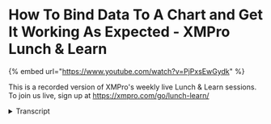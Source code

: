 # How To Bind Data To A Chart and Get It Working As Expected - XMPro Lunch & Learn
{% embed url="https://www.youtube.com/watch?v=PjPxsEwGydk" %}



This is a recorded version of XMPro's weekly live Lunch & Learn sessions. To join us live, sign up at https://xmpro.com/go/lunch-learn/
<details>
<summary>Transcript</summary>This is a recorded version of XMPro's weekly live Lunch & Learn sessions. To join us live, sign up at https://xmpro.com/go/lunch-learn/
hi all and welcome to another lunch and

learning session

in today's session we're going to go

through how to bind data to a chart

and get working as expected

so what we're going to cover is we

covered this in a prior lunch and

learned around data caching

and how we can actually receive data in

the app designer from a data stream

there are some different caching options

we're going to explore some of them

today around charts specifically and

we're going to touch on a few of the

charting items to make the

configurations easier there as well

some of the concepts we're going to

touch on

some action agents connectors we're

going to also touch on cache all or per

entity again

you will need access to the app designer

you're going to need access to the data

stream designer and you also need an

idea of what type of data it is that

you're looking to to display

skill level for this

we're still at beginner friendly and

intermediate as well

if we move over into the actual app

what we covered here last time is from a

data stream perspective how do we make

the data available

and visual on a app

or something that we generated in a data

stream so previously in a data stream we

configured everything and we only had

the one block we can ignore this one for

the moment

you can just move that down over there

so we were generating some data rounding

it and then we were sending it to an app

if i open up the configuration for this

we've got the

app designer settings we have the cash

amount for entity and we have asset and

asset number coming through in here as

well

now typically how you would actually

configure this is you would set this to

one and we want to cache it per entity

our entity is going to be asset number

and we've got our point asset number

coming in the bottom there

if i apply that and save that

if i click the publish and we go into

the live view we can see the generate

data which is coming through from my

event simulator and we can see the send

data to app down the bottom there as

well

so all we've done is we've configured it

to allow one record to come through

and that is significant now i'll explain

why when we get to the chart

configuration

we then have a different

endpoint here pointing to the exopro app

i'll come back to that for now we have a

generate

we've got a calculated field just

helping us clean up the data we're just

doing some rounding

the rounding helps us from the

display here to make sure we don't have

too many decimal points coming in you

can also round inside the app designer

as well

and then we're sending the data to the

app

so if i go to the

design view of this particular app

at the top

we have the data source which is bound

to the lab data and that's how we're

getting our information coming in

for it so the temperature is bound to

the temperature the vibration is bound

to the vibration field same with the

reading

reading number and then just the asset

number coming in here as well

so that's just bound to the data source

allows us to present the data

one key thing to remember is if i go to

its properties here

and we open up the configuration for

that xm pro

we set its caching to one we've also

told it to cash for entity and we're

using the asset number to do that with

now what happens is if we go to the

block section

under visualization you'll find the

chart so let's drag the chart to the top

let's just change the data so we'll just

say live

lementry

and

google had this fill there

and now we've got a base chart

coming in

the next thing that we want to do is we

want to make sure that we have a data

source for it

so let us get rid of this data source

here

so currently we've only got one data

source it's the data source which is

providing us information that we are

displaying on this card on the top left

if i click the pencil

you'll see that it is bound to

the

send data to app in the luncheon area at

the top here

so it is bound specifically to

this end point here

what we're going to do is we're going to

bind the chart to exactly the same

endpoint

and we are going to see what does that

actually do when we want to render that

data on the other side in the actual app

itself so we click on the chart let's go

to the block properties you'll see that

the data source will highlight and tell

you that it hasn't been selected

if you click the drop down we'll see

live data come in there

as soon as we do that we save it'll drop

the required field off

the next thing is we want to create a

series

if you click the plus it'll open up a

section which is going to allow you to

create a new series for charts

charts need series so that you can

attach the data to them so you can see

for instance temperature

driving on driving or you want to see

pressure and flow or humidity and

ambient temperature together you may

want to see a few different

series on the same axis

that is what we're trying to add

on the side over here

if i scroll down though

my x-axis

is not going to allow me to select asset

number and it's not going to allow me to

select timestamp

if i go down to the y-axis axis will

however what i'm looking to do is i'm

looking to use the time stamp

if i go back in here you'll see there is

a timestamp field coming through i want

to use that timestamp field

for my axis

to do that you need to go to the access

and you'll see the x-axis over here is

set to numeric we need to change that to

a date time

and if we save those changes

and we now go down into the data section

and click plus

you will see that we are now able to

only select timestamp in the bottom so

we're going to select timestamp now

what i'm also going to do is just update

the color there

and we're just going to say this is

temperature

there are a lot of other options in here

we won't be able to go through all of

them around if you want to show the

legend different chart types so what

chart type are you looking to to

actually represent and visually show

if we scroll down

we have created the

timestamp we found that we are now going

to go for the temperature

everything else we can leave

as default click apply and close

and we can click save

now if we go back to our app and we

refresh the app

you'll see we're still getting the the

live data coming through we do have a

chart on the right

the problem with the chart though is

you'll notice we've only got one value

coming through

the value is correct it's the the

temperature value coming through here

but we're not actually getting a trend

of data coming through

and this is typically how people will

configure a chart um the first time

around

the reason for this is if you go into

the data stream

it is because we are only caching one

record

per asset

which means the chart only has one

record per asset that is actually able

to

visually display

so again

what we did in here

is we used exactly the same data source

that was bound to the top left

we just bound that to our chart

and we created the the series on that

and we

used the x-axis for the time we use the

y-axis for the temperature

we're getting the correct values come

through

but we're not actually getting a trend

that we're interested in so how do we

fix this

so the first thing that we have to do

is you'll see we have a broadcast in

this data stream that allows me to have

as many

endpoints after the broadcast using the

same payload of data

for different things

so the first one is actually used here

the second one is we've dragged on

another xm pro

agent

if i double click this one this one's

configured a little different

this one has a cache size of 20. we're

still caching per entity

however if you scroll down you'll notice

here under the primary key we are

selecting timestamp as well as asset

number as our primary key

and that's important when you're trying

to bind data to a chart

it needs to know what is the primary key

so that can render the data correctly

the second part that's different here is

we're increasing our cache size i'm only

interested in 20 records

for this current asset

versus one

that keeps getting replaced

so the first thing that we want to do is

we drag that on

we configure it

you can have multiple of these on a data

stream so the top one send data to app

the second one send data for chart now

what's very important here is to make

sure you name these correctly

this is why naming is important here as

well because as soon as we go into the

app design and what we want to do this

time is we want to go to the data source

we're not going to use live data

we're going to click the plus we're

going to create a new data source here

we're going to call this chart editor

we're going to point this to a data

stream and in the data stream we're

going to go all the way down

make sure i find

where it is it's in display data

so we're going to go all the way down to

our lunch and learn version one

and you'll see data for chart in here as

well

if you had not named it appropriately

and you just left it as a default you're

going to start getting x and pro app 0 x

and pro app 1 x and pro app 2

and you're not going to be

clear as to which end point you should

be selecting

so now we're going to select chart

make sure we select the live updates

you'll see here it'll automatically fill

in the primary key for me we can click

save

so all we've done there is we've added a

new data source

to the page

and what that's allowed us to do is we

can automatically bind it

to the the data stream

or to the the chart itself

so now if we go to the drop down and i

go to the chart data

i can leave everything else as i had it

and i can actually see what

what results this will have

for me

if we go to to that let's just click the

refresh

so all we've done in here

exactly the same chart configuration

but we bounded to the first data source

and that was only getting us one record

so we changed

the temperature is exactly the same so

you'll see that i need to remap that i

just changed the source of where my data

is actually coming from

however now if we go to the app

you'll see i have access to the data

coming in but i can actually see the

live data coming through

on that as well from a chart perspective

different question um

is how do i know what type of data i'm

getting

yes you can look in the live view i can

go through the live view here i can

publish my data stream

and i can see what's this data looking

like but i'm inside my app

um and i'm not sure if i'm getting the

right data or not

how can i actually see and just make

sure

the one way we can do that is you'll see

at the bottom here i've just got two

cards

i've just set their flex to a size of

two

what we're going to do in the first one

is we're going to drag in a grid

so i'm going to drag in a grid and i'm

going to drag and grid to the second one

i'm just going to save the page

and go to properties

for the first grid what we're going to

do here is we're going to bind that to

the exact same data as what is being

used above

for the second one we're going to bind

that to the exact same data source as

what has been used above

and let's click save

what that's going to allow me to do

is i can now see

the data coming in

across the top but i can also see the

raw data coming in down the bottom as

well

so if you're unsure why is my data not

showing

or it's not in the correct format or i'm

not 100 sure if i'm getting the correct

number of records that i'm expecting

you can just drag on a grid very simple

way to to actually work out and see well

am i getting the amount of records i'm

expecting this is why the chart

initially was only getting one record

that kept changing

um constantly

where now where it's bound to

a much bigger data source you can

actually see the data coming through all

that as well

because we put this on the the app all

you've got to do is we can just go into

the the app itself

we can just delete those two grids

and we can continue configuring our app

as we need to

there's a few other items on the chart

if we go to the property side of things

appearance

this is where you control your different

visibility

if you want to

enable the series on click we'll just

set that to true for now

if i go down to to data what we want to

do here is let's bring in

vibration

again make sure you have a palette

predefined

for for your site

we can then choose that as our color

we're going to go down

we're going to select timestamp and now

we're going to pick the vibration

click apply and close

and let's view what that actually looks

like

so now you'll see i have

two data points coming in however

they are very different scales my

vibration is typically in between 0.1 to

0.7

where my temperature sits

in the high 30s across the top

if i click any of these it'll actually

hide it off the chart

and allow me to view the other one as

i've enabled it

so it doesn't matter how many of these

options um

or how many of these series that you add

to a chart

if you switch them

and enable the ability to to hide them

you can hide and show as many as you

need to

however

we've got that data coming in on the

chart but we've got it on different

scales so you've got a few different

options

for that

the one is you can create a different

access for it or the two is you can

create different panes for it

as well

so i've got my one access here if i

create different accesses for it i can

go in and i can name this

vibration

i can keep everything else the same

for it

and we can say apply

i now have two y-axis

that i've got available on my chart

now what i can do is if i go down to the

bottom

and i go to the

the data section i can go to my

vibration

and i can put my vibration

on a different

y-axis

we can apply and close that we can save

all the other options we're going to

leave as paranormal

i don't need to change anything else in

here i can go into the vibration side

over here

display labels is fine range start

position that's what i'm looking for i

want its position to be on the right and

we can apply

that what i mean by position on the

right is you can get the position coming

through on the right or you can get the

position coming through on the left

however when you start doing that you

start getting some um

flashing etc that happens

both of the uh series here don't really

belong with each other so i want to put

all the vibrations with each other i

want to put all the temperatures with

each other so another way of actually

doing that instead of using the axis is

to use different panes

so what you can do with that is i can

actually start creating different panes

for them so if i go into my vibration

what i want to do here is i want to set

it back to the default

and i'm actually going to create a new

pane here which is what i'm going to

call

vibration

we're going to apply and close

and we're going to save that as well

now what that does is it will create two

panes for me however i need to actually

assign i forgot to assign that to

the new pane that i created

so again go into the block properties

we'll go into the data section on

vibration

and we will select the vibration pane

down there

and let's have a look what that looks

like

i've now got my data coming through

on two very different panes

um which will allow me to see both of

them together

if i really need to

one other item to to note those charts

is charts need a certain amount of space

before they start removing certain

visual elements

what i mean by that is

you'll see i'm compressed for space here

which means we start losing some of the

y-axis headings you may lose some of

your

your series if you move them to the

bottom so always make sure when you're

configuring charts you give them enough

space

for as much data as you're trying to

present on the screen itself

for this example here um if i just keep

it at

um

one

so i'm just going to go and delete the

one series we just want to keep it at

temperature let's have a look at that

you'll see it even though i've only got

one pane with data it's going to show

both panes

so again if you're configuring your

charts

and you're not using certain things

remove them

um because you will be pressed for for

space in them so we're going to go into

the series here

we're going to go down to the pain we're

going to get rid of the vibration and

we are then going to be back where we

started from where i can see everything

come through on my chart

so where we started from

is it starts in the data stream where

we're actually getting our data

so the first thing is on our agent we

had one cache

and we were only binding it to the asset

number for our primary key

if you were to bind this to a chart you

would only get one record come through

constantly

second record coming through

over here or second object rather

change its cache size to 20 so i want 20

of the latest records always showing

cash for entity means for as many

entities that are coming through the

data each of them will have 20 records

so if i have 40 assets each of those

assets will have 20 records coming

through for them

if i untick that

and i was to save this

this means i would have 20 records

irrespective of how many assets i have

as well

so you need an idea of what is the shape

of my data coming through what do i want

to do with it

and that will direct you as to which

options to select here

so we're going to cache for entity and

then down the bottom here the one

difference is we are adding timestamp to

the primary key and we're still using

our identifier as asset number

the next thing that we have to do

is inside the the app designer we had to

come in here and we had to add a new

data source

we can't use the the data source here

because that is bound to the

um

the single cache

so we had to create a new one

bound to

the uh the 20 cache in this instance

even though the chart was bound to the

first data source and configured you can

just rebind it

because the data the data structure is

exactly the same

there's nothing that you'll need to

change

from the actual configuration of the

chart specifically

if you're unsure if the data is not

matching what you're expecting not sure

you can use the grid option down the

bottom here

which will again allow you to see what

is the raw data coming through right now

versus what i'm actually displaying at

the top

and is it in the shape that i'm

expecting it

so i've got my timestamp

down the bottom i have my reading for my

y-axis etc

as always if you have any questions

please put them in the in the chat we'll

collate those and answer them

and send those answers out as well

thank you for your time today and for

attending another lunch
</details>